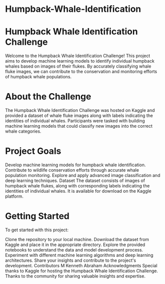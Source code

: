 # Humpback-Whale-Identification
# Humpback Whale Identification Challenge
Welcome to the Humpback Whale Identification Challenge! This project aims to develop machine learning models to identify individual humpback whales based on images of their flukes. By accurately classifying whale fluke images, we can contribute to the conservation and monitoring efforts of humpback whale populations.

# About the Challenge
The Humpback Whale Identification Challenge was hosted on Kaggle and provided a dataset of whale fluke images along with labels indicating the identities of individual whales. Participants were tasked with building machine learning models that could classify new images into the correct whale categories.

# Project Goals
Develop machine learning models for humpback whale identification.
Contribute to wildlife conservation efforts through accurate whale population monitoring.
Explore and apply advanced image classification and deep learning techniques.
Dataset
The dataset consists of images of humpback whale flukes, along with corresponding labels indicating the identities of individual whales. It is available for download on the Kaggle platform.

# Getting Started
To get started with this project:

Clone the repository to your local machine.
Download the dataset from Kaggle and place it in the appropriate directory.
Explore the provided notebooks to understand the data and model development process.
Experiment with different machine learning algorithms and deep learning architectures.
Share your insights and contribute to the project's development.
Contributors
M Kenneth Abraham
Acknowledgments
Special thanks to Kaggle for hosting the Humpback Whale Identification Challenge.
Thanks to the community for sharing valuable insights and expertise.
